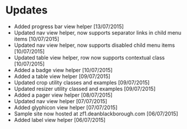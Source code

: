Updates
============

- Added progress bar view helper [13/07/2015]
- Updated nav view helper, now supports separator links in child menu items [10/07/2015]
- Updated nav view helper, now supports disabled child menu items [10/07/2015]
- Updated table view helper, row now supports contextual class [10/07/2015]
- Added a badge view helper [10/07/2015]
- Added a table view helper [09/07/2015]
- Updated crop utility classes and examples [09/07/2015]
- Updated resizer utility classed and examples [09/07/2015]
- Added a pager view helper [08/07/2015]
- Updated nav view helper [07/07/2015]
- Added glyphicon view helper [07/07/2015]
- Sample site now hosted at zf1.deanblackborough.com [06/07/2015]
- Added label view helper [06/07/2015]